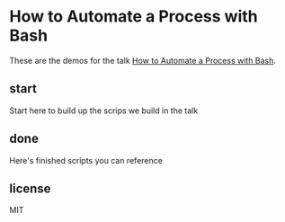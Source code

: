 How to Automate a Process with Bash
===================================

These are the demos for the talk [How to Automate a Process with Bash](https://robrich.org/slides/automate-with-bash/).

start
-----

Start here to build up the scrips we build in the talk


done
----

Here's finished scripts you can reference

license
-------

MIT

